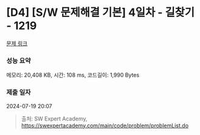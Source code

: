 # [D4] [S/W 문제해결 기본] 4일차 - 길찾기 - 1219 

[문제 링크](https://swexpertacademy.com/main/code/problem/problemDetail.do?contestProbId=AV14geLqABQCFAYD) 

### 성능 요약

메모리: 20,408 KB, 시간: 108 ms, 코드길이: 1,990 Bytes

### 제출 일자

2024-07-19 20:07



> 출처: SW Expert Academy, https://swexpertacademy.com/main/code/problem/problemList.do